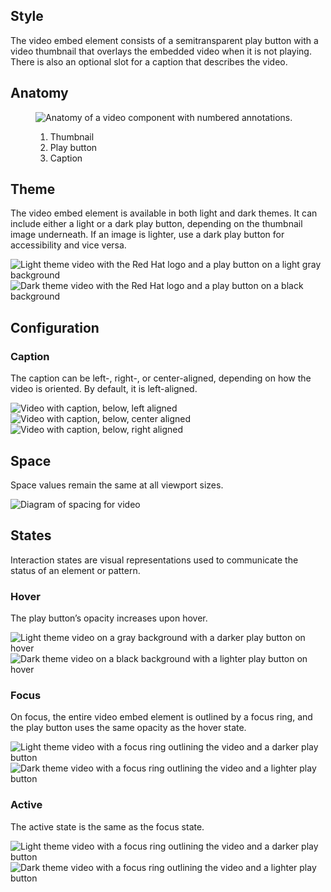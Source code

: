 ## Style 

The video embed element consists of a semitransparent play button with a video thumbnail that overlays the embedded video when it is not playing. There is also an optional slot for a caption that describes the video.

## Anatomy

<figure>
  <uxdot-example width-adjustment="555px">
    <img src="{{ '../video-anatomy.svg' | url }}" alt="Anatomy of a video component with numbered annotations.">
  </uxdot-example>
  <figcaption>
    <ol>
      <li>Thumbnail</li>
      <li>Play button</li>
      <li>Caption</li>
    </ol>
  </figcaption>
</figure>

## Theme

The video embed element is available in both light and dark themes. It can include either a light or a dark play button, depending on the thumbnail image underneath. If an image is lighter, use a dark play button for accessibility and vice versa.

<div class="grid xs-two-columns">
  <uxdot-example width-adjustment="420px">
    <img src="{{ '../video-theme-light.svg'  | url }}" alt="Light theme video with the Red Hat logo and a play button on a light gray background">
  </uxdot-example>

  <uxdot-example width-adjustment="420px" color-palette="darkest">
    <img src="{{ '../video-theme-dark.svg'  | url }}" alt="Dark theme video with the Red Hat logo and a play button on a black background">
  </uxdot-example>
</div>

## Configuration

### Caption

The caption can be left-, right-, or center-aligned, depending on how the video is oriented. By default, it is left-aligned.

<div class="grid sm-three-columns">
  <uxdot-example width-adjustment="248px">
    <img src="{{ '../video-caption-align-left.svg'  | url }}" alt="Video with caption, below, left aligned">
  </uxdot-example>

  <uxdot-example width-adjustment="248px">
    <img src="{{ '../video-caption-align-center.svg'  | url }}" alt="Video with caption, below, center aligned">
  </uxdot-example>

  <uxdot-example width-adjustment="248px">
    <img src="{{ '../video-caption-align-right.svg'  | url }}" alt="Video with caption, below, right aligned">
  </uxdot-example>
</div>


## Space

Space values remain the same at all viewport sizes.

<uxdot-example width-adjustment="555px">
 <img  src="{{ '../video-space.svg'  | url }}" alt="Diagram of spacing for video"  />
</uxdot-example>


## States

Interaction states are visual representations used to communicate the status of an element or pattern.

### Hover

The play button’s opacity increases upon hover.

<div class="grid xs-two-columns">
  <uxdot-example width-adjustment="420px">
    <img src="{{ '../video-hover-light.svg'  | url }}" alt="Light theme video on a gray background with a darker play button on hover">
  </uxdot-example>

  <uxdot-example width-adjustment="420px" color-palette="darkest">
    <img src="{{ '../video-hover-dark.svg'  | url }}" alt="Dark theme video on a black background with a lighter play button on hover">
  </uxdot-example>
</div>

### Focus

On focus, the entire video embed element is outlined by a focus ring, and the play button uses the same opacity as the hover state.

<div class="grid xs-two-columns">
  <uxdot-example width-adjustment="420px">
    <img src="{{ '../video-focus-light.svg'  | url }}" alt="Light theme video with a focus ring outlining the video and a darker play button">
  </uxdot-example>

  <uxdot-example width-adjustment="420px" color-palette="darkest">
    <img src="{{ '../video-focus-dark.svg'  | url }}" alt="Dark theme video with a focus ring outlining the video and a lighter play button">
  </uxdot-example>
</div>

### Active

The active state is the same as the focus state.

<div class="grid xs-two-columns">
  <uxdot-example width-adjustment="420px">
    <img src="{{ '../video-active-light.svg'  | url }}" alt="Light theme video with a focus ring outlining the video and a darker play button">
  </uxdot-example>

  <uxdot-example width-adjustment="420px" color-palette="darkest">
    <img src="{{ '../video-active-dark.svg'  | url }}" alt="Dark theme video with a focus ring outlining the video and a lighter play button">
  </uxdot-example>
</div>
